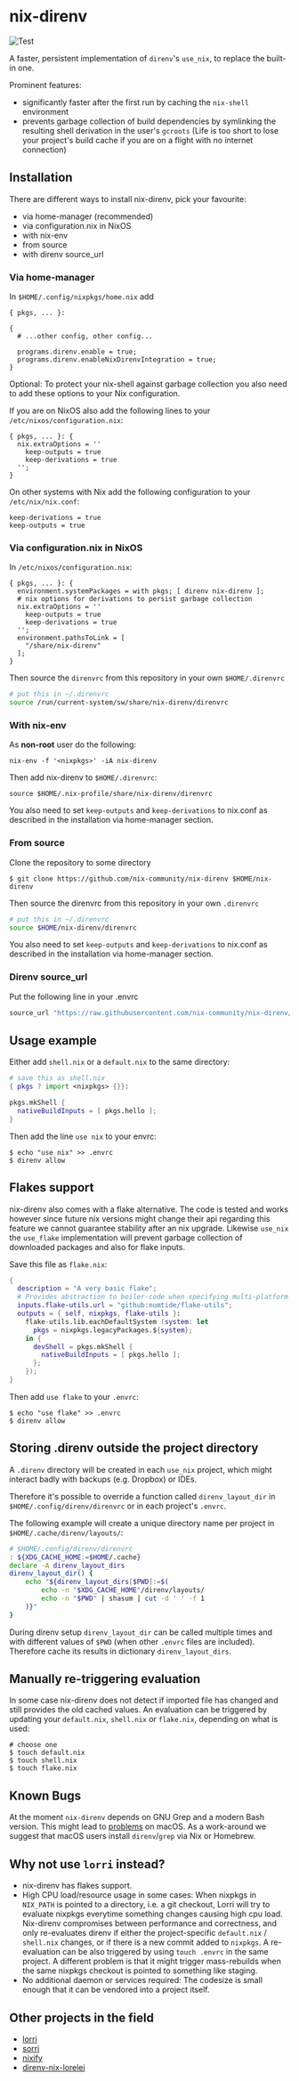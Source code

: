 # nix-direnv

![Test](https://github.com/nix-community/nix-direnv/workflows/Test/badge.svg)

A faster, persistent implementation of `direnv`'s `use_nix`, to replace the built-in one.

Prominent features:

- significantly faster after the first run by caching the `nix-shell` environment
- prevents garbage collection of build dependencies by symlinking the resulting
  shell derivation in the user's `gcroots` (Life is too short to lose
  your project's build cache if you are on a flight with no internet connection)

## Installation

There are different ways to install nix-direnv, pick your favourite:

- via home-manager (recommended)
- via configuration.nix in NixOS
- with nix-env
- from source
- with direnv source_url

### Via home-manager

In `$HOME/.config/nixpkgs/home.nix` add

```
{ pkgs, ... }:

{
  # ...other config, other config...

  programs.direnv.enable = true;
  programs.direnv.enableNixDirenvIntegration = true;
}
```

Optional: To protect your nix-shell against garbage collection you also need to add these options to your Nix configuration.

If you are on NixOS also add the following lines to your `/etc/nixos/configuration.nix`:

```
{ pkgs, ... }: {
  nix.extraOptions = ''
    keep-outputs = true
    keep-derivations = true
  '';
}
```

On other systems with Nix add the following configuration to your `/etc/nix/nix.conf`:

```
keep-derivations = true
keep-outputs = true
```

### Via configuration.nix in NixOS

In `/etc/nixos/configuration.nix`:

```
{ pkgs, ... }: {
  environment.systemPackages = with pkgs; [ direnv nix-direnv ];
  # nix options for derivations to persist garbage collection
  nix.extraOptions = ''
    keep-outputs = true
    keep-derivations = true
  '';
  environment.pathsToLink = [
    "/share/nix-direnv"
  ];
}
```

Then source the `direnvrc` from this repository in your own `$HOME/.direnvrc`

```bash
# put this in ~/.direnvrc
source /run/current-system/sw/share/nix-direnv/direnvrc
```

### With nix-env

As **non-root** user do the following:

```console
nix-env -f '<nixpkgs>' -iA nix-direnv
```

Then add nix-direnv to `$HOME/.direnvrc`:

```
source $HOME/.nix-profile/share/nix-direnv/direnvrc
```

You also need to set `keep-outputs` and `keep-derivations` to nix.conf as described in the installation
via home-manager section.

### From source

Clone the repository to some directory

```console
$ git clone https://github.com/nix-community/nix-direnv $HOME/nix-direnv
```

Then source the direnvrc from this repository in your own `.direnvrc`

```bash
# put this in ~/.direnvrc
source $HOME/nix-direnv/direnvrc
```

You also need to set `keep-outputs` and `keep-derivations` to nix.conf as described in the installation
via home-manager section.

### Direnv source_url

Put the following line in your .envrc

```bash
source_url "https://raw.githubusercontent.com/nix-community/nix-direnv/1.2.3/direnvrc" "sha256-/aHqL/6nLpHcZJcB5/7/5+mO338l28uFbq88DMfWJn4="
```

## Usage example

Either add `shell.nix` or a `default.nix` to the same directory:

``` nix
# save this as shell.nix
{ pkgs ? import <nixpkgs> {}}:

pkgs.mkShell {
  nativeBuildInputs = [ pkgs.hello ];
}
```

Then add the line `use nix` to your envrc:
```console
$ echo "use nix" >> .envrc
$ direnv allow
```

## Flakes support

nix-direnv also comes with a flake alternative. The code is tested and works however
since future nix versions might change their api regarding this feature we cannot
guarantee stability after an nix upgrade.
Likewise `use_nix` the `use_flake` implementation will prevent garbage
collection of downloaded packages and also for flake inputs.

Save this file as `flake.nix`:

``` nix
{
  description = "A very basic flake";
  # Provides abstraction to boiler-code when specifying multi-platform outputs.
  inputs.flake-utils.url = "github:numtide/flake-utils";
  outputs = { self, nixpkgs, flake-utils }:
    flake-utils.lib.eachDefaultSystem (system: let
      pkgs = nixpkgs.legacyPackages.${system};
    in {
      devShell = pkgs.mkShell {
        nativeBuildInputs = [ pkgs.hello ];
      };
    });
}
```

Then add `use flake` to your `.envrc`:

```console
$ echo "use flake" >> .envrc
$ direnv allow
```

## Storing .direnv outside the project directory

A `.direnv` directory will be created in each `use_nix` project, which might
interact badly with backups (e.g. Dropbox) or IDEs.

Therefore it's possible to override a function called `direnv_layout_dir` in
`$HOME/.config/direnv/direnvrc` or in each project's `.envrc`.

The following example will create a unique directory name per project
in `$HOME/.cache/direnv/layouts/`:

```bash
# $HOME/.config/direnv/direnvrc
: ${XDG_CACHE_HOME:=$HOME/.cache}
declare -A direnv_layout_dirs
direnv_layout_dir() {
    echo "${direnv_layout_dirs[$PWD]:=$(
        echo -n "$XDG_CACHE_HOME"/direnv/layouts/
        echo -n "$PWD" | shasum | cut -d ' ' -f 1
    )}"
}
```
During direnv setup `direnv_layout_dir` can be called multiple times and with different values of `$PWD`
(when other `.envrc` files are included). Therefore cache its results in dictionary `direnv_layout_dirs`.

## Manually re-triggering evaluation

In some case nix-direnv does not detect if imported file has changed and still
provides the old cached values. An evaluation can be triggered by updating your
`default.nix`, `shell.nix` or `flake.nix`, depending on what is used:

```console
# choose one
$ touch default.nix
$ touch shell.nix
$ touch flake.nix
```

## Known Bugs

At the moment `nix-direnv` depends on GNU Grep and a modern Bash version.
This might lead to [problems](https://github.com/nix-community/nix-direnv/issues/3) on macOS.
As a work-around we suggest that macOS users install `direnv`/`grep` via Nix or Homebrew.

## Why not use `lorri` instead?

- nix-direnv has flakes support.
- High CPU load/resource usage in some cases: When nixpkgs in `NIX_PATH` is
  pointed to a directory, i.e. a git checkout, Lorri will try to evaluate
  nixpkgs everytime something changes causing high cpu load. Nix-direnv
  compromises between performance and correctness, and only re-evaluates direnv
  if either the project-specific `default.nix` / `shell.nix` changes, or if
  there is a new commit added to `nixpkgs`. A re-evaluation can be also
  triggered by using `touch .envrc` in the same project.
  A different problem is that it might trigger mass-rebuilds when the same nixpkgs
  checkout is pointed to something like staging.
- No additional daemon or services required: The codesize is small enough that it can be vendored
  into a project itself.

## Other projects in the field

- [lorri](https://github.com/target/lorri)
- [sorri](https://github.com/nmattia/sorri)
- [nixify](https://github.com/kalbasit/nur-packages/blob/master/pkgs/nixify/envrc)
- [direnv-nix-lorelei](https://github.com/shajra/direnv-nix-lorelei)
